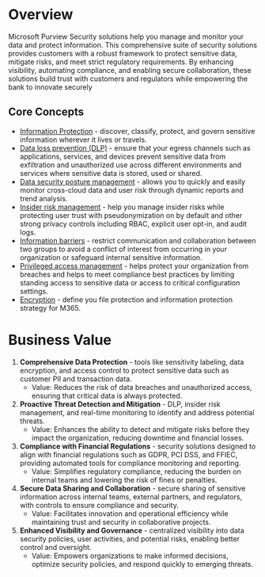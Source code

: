 # Overview

Microsoft Purview Security solutions help you manage and monitor your data and protect information. This comprehensive suite of security solutions provides customers with a robust framework to protect sensitive data, mitigate risks, and meet strict regulatory requirements. By enhancing visibility, automating compliance, and enabling secure collaboration, these solutions build trust with customers and regulators while empowering the bank to innovate securely

## Core Concepts

- [Information Protection](https://learn.microsoft.com/en-us/purview/information-protection) - discover, classify, protect, and govern sensitive information wherever it lives or travels.
- [Data loss prevention (DLP)](https://learn.microsoft.com/en-us/purview/dlp-learn-about-dlp) - ensure that your egress channels such as applications, services, and devices prevent sensitive data from exfiltration and unauthorized use across different environments and services where sensitive data is stored, used or shared.
- [Data security posture management](https://learn.microsoft.com/en-us/purview/data-security-posture-management) - allows you to quickly and easily monitor cross-cloud data and user risk through dynamic reports and trend analysis.
- [Insider risk management](https://learn.microsoft.com/en-us/purview/insider-risk-management-solution-overview) - help you manage insider risks while protecting user trust with pseudonymization on by default and other strong privacy controls including RBAC, explicit user opt-in, and audit logs.
- [Information barriers](https://learn.microsoft.com/en-us/purview/information-barriers-solution-overview) - restrict communication and collaboration between two groups to avoid a conflict of interest from occurring in your organization or safeguard internal sensitive information.
- [Privileged access management](https://learn.microsoft.com/en-us/purview/privileged-access-management-solution-overview) - helps protect your organization from breaches and helps to meet compliance best practices by limiting standing access to sensitive data or access to critical configuration settings.
- [Encryption](https://learn.microsoft.com/en-us/purview/encryption) - define you file protection and information protection strategy for M365.

# Business Value

1. **Comprehensive Data Protection** - tools like sensitivity labeling, data encryption, and access control to protect sensitive data such as customer PII and transaction data.
    - Value: Reduces the risk of data breaches and unauthorized access, ensuring that critical data is always protected.
2. **Proactive Threat Detection and Mitigation** - DLP, insider risk management, and real-time monitoring to identify and address potential threats.
    - Value: Enhances the ability to detect and mitigate risks before they impact the organization, reducing downtime and financial losses.
3. **Compliance with Financial Regulations** - security solutions designed to align with financial regulations such as GDPR, PCI DSS, and FFIEC, providing automated tools for compliance monitoring and reporting.
    - Value: Simplifies regulatory compliance, reducing the burden on internal teams and lowering the risk of fines or penalties.
4. **Secure Data Sharing and Collaboration** - secure sharing of sensitive information across internal teams, external partners, and regulators, with controls to ensure compliance and security.
    - Value: Facilitates innovation and operational efficiency while maintaining trust and security in collaborative projects.
5. **Enhanced Visibility and Governance** - centralized visibility into data security policies, user activities, and potential risks, enabling better control and oversight.
    - Value: Empowers organizations to make informed decisions, optimize security policies, and respond quickly to emerging threats.
